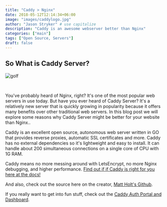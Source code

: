 ```yaml
---
title: "Caddy > Nginx"
date: 2018-05-12T12:14:34+06:00
image: "images/caddylogo.jpg"
author: "Jason Stryker" # use capitalize
description: "Caddy is an awesome webserver better than Nginx"
categories: ["main"]
tags: ["Open Source, Servers"]
draft: false
---
```

## So What is Caddy Server?  

![golf](/images/golfcaddy.jpg#center)

&nbsp;

You've probably heard of Nginx, right? It's one of the most popular web servers in use today. But have you ever heard of Caddy Server? It's a relatively new server that is quickly growing in popularity because it offers many benefits over other traditional web servers. In this blog post we will explore some reasons why Caddy Server might be better for your website than Nginx..

Caddy is an excellent open source, autonomous web server written in GO that provides reverse proxies, automatic SSL certificates and more. Caddy has no external dependencies so it's lightweight and easy to install. It can handle about 200 simultaneous connections on a single core of CPU with 1G RAM.

Caddy means no more messing around with LetsEncrypt, no more Nginx debugging, and higher performance. [Find out if if Caddy is right for you here at the docs!](https://caddyserver.com/)

And also, check out the source here on the creator, [Matt Holt's Github](https://github.com/mholt).

If you really want to get into fun stuff, check out the [Caddy Auth Portal and Dashboard](https://awesomeopensource.com/project/greenpau/caddy-auth-portal).
